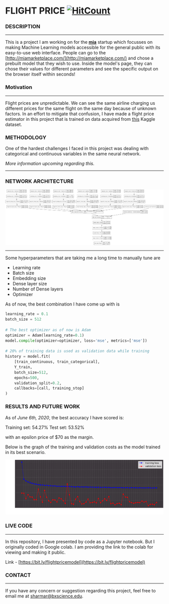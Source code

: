 # **FLIGHT PRICE** [![HitCount](http://hits.dwyl.com/ramanshsharma2806/Flight-Price.svg)](http://hits.dwyl.com/ramanshsharma2806/Flight-Price)


### **DESCRIPTION**

---

This is a project I am working on for the **[mia](1)** startup which focusses on making Machine Learning models accessible for the general public with its easy-to-use web interface. People can go to the [http://miamarketplace.com/](http://miamarketplace.com/) and chose a prebuilt model that they wish to use. Inside the model's page, they can chose their values for different parameters and see the specific output on the browser itself within seconds!

### **Motivation**


---

Flight prices are unpredictable. We can see the same airline charging us different prices for the same flight on the same day because of unknown factors. In an effort to mitigate that confusion, I have made a flight price estimator in this project that is trained on data acquired from [this](2) Kaggle dataset.


### **METHODOLOGY**


One of the hardest challenges I faced in this project was dealing with categorical and continuous variables in the same neural network.

*More information upcoming regarding this.*


---


### **NETWORK ARCHITECTURE**

![Network architecture](nn_graph.png?raw=true "network architure")

---

Some hyperparameters that are taking me a long time to manually tune are

+ Learning rate
+ Batch size
+ Embedding size
+ Dense layer size
+ Number of Dense layers
+ Optimizer

As of now, the best combination I have come up with is

```python
learning_rate = 0.1
batch_size = 512

# The best optimizer as of now is Adam
optimizer = Adam(learning_rate=0.1)
model.compile(optimizer=optimizer, loss='mse', metrics=['mse'])

# 20% of training data is used as validation data while training
history = model.fit(
    [train_continuous, train_categorical],
    Y_train,
    batch_size=512,
    epochs=500,
    validation_split=0.2,
    callbacks=[call, training_stop]
)
```

### **RESULTS AND FUTURE WORK**

As of *June 6th, 2020*, the best accuracy I have scored is:

Training set: 54.27%
Test set: 53.52%

with an epsilon price of $70 as the margin.

Below is the graph of the training and validation costs as the model trained in its best scenario.

![costs](costs.png?raw=true "costs")



### **LIVE CODE**

---

In this repository, I have presented by code as a Jupyter notebook. But I originally coded in Google colab. I am providing the link to the colab for viewing and making it public.

Link - [https://bit.ly/flightpricemodel](https://bit.ly/flightpricemodel)

### **CONTACT**

---

If you have any concern or suggestion regarding this project, feel free to email me at [sharmar@bxscience.edu](sharmar@bxscience.edu).




[1]: http://miamarketplace.com/
[2]: https://www.kaggle.com/zernach/2018-airplane-flights
